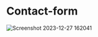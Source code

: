 # Contact-form


![Screenshot 2023-12-27 162041](https://github.com/abhishek98as/Contact-form/assets/49355119/0f96d863-a56c-4286-9268-be1906ccab79)
